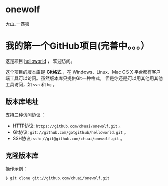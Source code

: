 # onewolf
大山_一匹狼
# 我的第一个GitHub项目(完善中。。。）

这是项目 [helloworld](https://github.com/chuai/onewolf) ，
欢迎访问。

这个项目的版本库是 **Git格式** ，在 Windows、Linux、Mac OS X
平台都有客户端工具可以访问。虽然版本库只提供Git一种格式，
但是你还是可以用其他用其他工具访问，如 ``svn`` 和 ``hg`` 。

## 版本库地址

支持三种访问协议：

* HTTP协议: `https://github.com/chuai/onewolf.git` 。
* Git协议: `git://github.com/gotgithub/helloworld.git` 。
* SSH协议: `ssh://git@github.com/chuai/onewolf.git` 。

## 克隆版本库

操作示例：

    $ git clone git://github.com/chuai/onewolf.git
